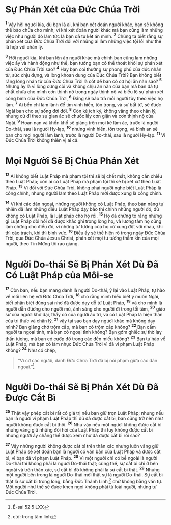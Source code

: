 # Sự Phán Xét của Ðức Chúa Trời
<sup><b>1</b></sup> Vậy hỡi người kia, dù bạn là ai, khi bạn xét đoán người khác, bạn sẽ không thể bào chữa cho mình; vì khi xét đoán người khác mà bạn cũng làm những việc như người đó làm tức là bạn đã tự kết án mình. <sup><b>2</b></sup> Chúng ta biết rằng sự phán xét của Ðức Chúa Trời đối với những ai làm những việc tội lỗi như thế là hợp với chân lý.

<sup><b>3</b></sup> Hỡi người kia, khi bạn lên án người khác mà chính bạn cũng làm những việc ấy và hành động như thế, bạn tưởng bạn có thể thoát khỏi sự phán xét của Ðức Chúa Trời sao? <sup><b>4</b></sup> Hay bạn coi thường sự phong phú của đức nhân từ, sức chịu đựng, và lòng khoan dung của Ðức Chúa Trời? Bạn không biết rằng lòng nhân từ của Ðức Chúa Trời là cốt để bạn có cơ hội ăn năn sao? <sup><b>5</b></sup> Nhưng ấy là vì lòng cứng cỏi và không chịu ăn năn của bạn mà bạn đã tự chất chứa cho mình cơn thịnh nộ trong ngày thịnh nộ và biểu lộ sự phán xét công bình của Ðức Chúa Trời, <sup><b>6</b></sup> Ðấng sẽ báo trả mỗi người tùy theo việc họ làm. <sup><b>7</b></sup> Ai bền chí làm lành để tìm vinh hiển, tôn trọng, và sự bất tử, sẽ được Ngài ban cho sự sống đời đời. <sup><b>8</b></sup> Còn kẻ ích kỷ, không vâng theo chân lý, nhưng cứ đi theo sự gian ác sẽ chuốc lấy cơn giận và cơn thịnh nộ của Ngài. <sup><b>9</b></sup> Hoạn nạn và khốn khổ sẽ giáng trên mọi kẻ làm ác, trước là người Do-thái, sau là người Hy-lạp, <sup><b>10</b></sup> nhưng vinh hiển, tôn trọng, và bình an sẽ ban cho mọi người làm lành, trước là người Do-thái, sau là người Hy-lạp. <sup><b>11</b></sup> Vì Ðức Chúa Trời không thiên vị ai cả.

# Mọi Người Sẽ Bị Chúa Phán Xét
<sup><b>12</b></sup> Ai không biết Luật Pháp mà phạm tội thì sẽ bị chết mất, không cần chiếu theo Luật Pháp; còn ai có Luật Pháp mà phạm tội thì sẽ bị xét xử theo Luật Pháp. <sup><b>13</b></sup> Vì đối với Ðức Chúa Trời, không phải người nghe biết Luật Pháp là công chính, nhưng người làm theo Luật Pháp mới được xưng là công chính.

<sup><b>14</b></sup> Vì khi các dân ngoại, những người không có Luật Pháp, theo bản năng tự nhiên đã làm những điều Luật Pháp dạy bảo thì chính những người đó, dù không có Luật Pháp, là luật pháp cho họ rồi. <sup><b>15</b></sup> Họ đã chứng tỏ rằng những gì Luật Pháp đòi hỏi đã được khắc ghi trong lòng họ, và lương tâm họ cũng làm chứng cho điều đó, vì những tư tưởng của họ cứ xung đột với nhau, khi thì cáo trách, khi thì binh vực. <sup><b>16</b></sup> Ðiều ấy sẽ thể hiện rõ trong ngày Ðức Chúa Trời, qua Ðức Chúa Jesus Christ, phán xét mọi tư tưởng thầm kín của mọi người, theo Tin Mừng tôi rao giảng.

# Người Do-thái Sẽ Bị Phán Xét Dù Ðã Có Luật Pháp của Môi-se
<sup><b>17</b></sup> Còn bạn, nếu bạn mang danh là người Do-thái, ỷ lại vào Luật Pháp, tự hào về mối liên hệ với Ðức Chúa Trời, <sup><b>18</b></sup> cho rằng mình hiểu biết ý muốn Ngài, biết phân biệt đúng sai nhờ đã được dạy dỗ từ Luật Pháp, <sup><b>19</b></sup> và cho mình là người dẫn đường cho người mù, ánh sáng cho người đi trong tối tăm, <sup><b>20</b></sup> giáo sư của người khờ dại, thầy cô của người ấu trĩ, và có Luật Pháp là hiện thân của tri thức và chân lý, <sup><b>21</b></sup> vậy tại sao bạn dạy người khác mà không dạy mình? Bạn giảng chớ trộm cắp, mà bạn có trộm cắp không? <sup><b>22</b></sup> Bạn cấm người ta ngoại tình, mà bạn có ngoại tình không? Bạn gớm ghiếc sự thờ lạy thần tượng, mà bạn có cướp đồ trong các đền miếu không? <sup><b>23</b></sup> Bạn tự hào về Luật Pháp, mà bạn có làm nhục Ðức Chúa Trời vì đã vi phạm Luật Pháp không? <sup><b>24</b></sup> Như có chép,


> “Vì cớ các ngươi, danh Ðức Chúa Trời đã bị nói phạm giữa các dân ngoại.”[^1*]
>

# Người Do-thái Sẽ Bị Phán Xét Dù Ðã Ðược Cắt Bì
<sup><b>25</b></sup> Thật vậy phép cắt bì rất có giá trị nếu bạn giữ trọn Luật Pháp; nhưng nếu bạn là người vi phạm Luật Pháp thì dù đã được cắt bì, bạn cũng trở nên như người không được cắt bì thôi. <sup><b>26</b></sup> Như vậy nếu một người không được cắt bì nhưng vâng giữ những đòi hỏi của Luật Pháp thì tuy không được cắt bì nhưng người ấy chẳng thể được xem như đã được cắt bì rồi sao?

<sup><b>27</b></sup> Vậy những người không được cắt bì trên thân xác nhưng luôn vâng giữ Luật Pháp sẽ xét đoán bạn là người có văn bản của Luật Pháp và được cắt bì, vì bạn đã vi phạm Luật Pháp. <sup><b>28</b></sup> Vì một người chỉ có bề ngoài là người Do-thái thì không phải là người Do-thái thật; cũng thế, sự cắt bì chỉ ở bên ngoài và trên thân xác, sự cắt bì đó không phải là sự cắt bì thật. <sup><b>29</b></sup> Nhưng một người bên trong là người Do-thái mới thật sự là người Do-thái. Sự cắt bì thật là sự cắt bì trong lòng, bằng Ðức Thánh Linh,[^1] chứ không bằng văn tự. Một người như thế sẽ được khen ngợi không phải từ loài người, nhưng từ Ðức Chúa Trời.

[^1]: ctd: trong tâm linh
[^1*]: Ê-sai 52:5 LXX
